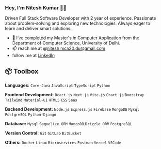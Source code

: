 ### Hey, I'm Nitesh Kumar 👋🏽  

Driven Full Stack Software Developer with 2 year of experience. Passionate about problem-solving and exploring new
technologies. Always eager to learn and deliver smart solutions.

- 🌱 I’ve completed my Master's in Computer Application from the Department of Computer Science, University of Delhi.
- 📫 reach me at @nitesh.mca20.du@gmail.com
- follow me at [LinkedIn](https://www.linkedin.com/in/niteshmrh/)

## 📦 Toolbox

**Languages:**  `Core-Java` `JavaScript` `TypeScript` `Python`

**Frontend Development:** `React.js` `Next.js` `Vite.js` `Chart.js` `Bootstrap` `Tailwind` `Material-UI` `HTML5` `CSS` `Saas` 

**Backend Development:** `Node.js` `Express.js` `Firebase` `MongoDB` `Mysql` `PostgreSQL`  `Python-Django`

**Database:** `Mysql` `Sequelize ORM` `MongoDB` `Drizzle ORM` `PostgreSQL`

**Version Control:** `Git` `GitLab` `BitBucket` 

**Others:**  `Docker` `Linux` `Microservices` `Postman` `Vercel` `VSCode`
